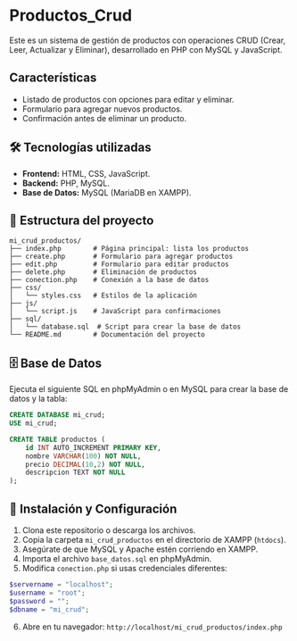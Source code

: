 # Productos_Crud

Este es un sistema de gestión de productos con operaciones CRUD (Crear, Leer, Actualizar y Eliminar), desarrollado en PHP con MySQL y JavaScript.

## Características
- Listado de productos con opciones para editar y eliminar.
- Formulario para agregar nuevos productos.
- Confirmación antes de eliminar un producto.

## 🛠️ Tecnologías utilizadas
- **Frontend:** HTML, CSS, JavaScript.
- **Backend:** PHP, MySQL.
- **Base de Datos:** MySQL (MariaDB en XAMPP).

## 📂 Estructura del proyecto
```
mi_crud_productos/
├── index.php        # Página principal: lista los productos
├── create.php       # Formulario para agregar productos
├── edit.php         # Formulario para editar productos
├── delete.php       # Eliminación de productos
├── conection.php    # Conexión a la base de datos
├── css/
│   └── styles.css   # Estilos de la aplicación
├── js/
│   └── script.js    # JavaScript para confirmaciones
├── sql/
│   └── database.sql  # Script para crear la base de datos
└── README.md        # Documentación del proyecto
```

## 🗄️ Base de Datos
Ejecuta el siguiente SQL en phpMyAdmin o en MySQL para crear la base de datos y la tabla:

```sql
CREATE DATABASE mi_crud;
USE mi_crud;

CREATE TABLE productos (
    id INT AUTO_INCREMENT PRIMARY KEY,
    nombre VARCHAR(100) NOT NULL,
    precio DECIMAL(10,2) NOT NULL,
    descripcion TEXT NOT NULL
);
```

## 🚀 Instalación y Configuración
1. Clona este repositorio o descarga los archivos.
2. Copia la carpeta `mi_crud_productos` en el directorio de XAMPP (`htdocs`).
3. Asegúrate de que MySQL y Apache estén corriendo en XAMPP.
4. Importa el archivo `base_datos.sql` en phpMyAdmin.
5. Modifica `conection.php` si usas credenciales diferentes:

```php
$servername = "localhost";
$username = "root";
$password = "";
$dbname = "mi_crud";
```
6. Abre en tu navegador: `http://localhost/mi_crud_productos/index.php`


